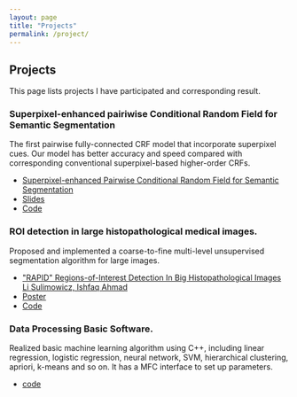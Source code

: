 ```yaml
---
layout: page
title: "Projects"
permalink: /project/
---
```

## Projects
This page lists projects I have participated and corresponding result.
### Superpixel-enhanced pairiwise Conditional Random Field for Semantic Segmentation
<!---![sp-pairwise CRF](http://github.com/liyin2015/liyin2015.github.io/blob/master/images/process.png)--->
The first pairwise fully-connected CRF model that incorporate superpixel cues. Our model has better accuracy and speed compared with corresponding conventional superpixel-based higher-order CRFs.
- [Superpixel-enhanced Pairwise Conditional Random Field for Semantic Segmentation](https://arxiv.org/abs/1805.11737)
- [Slides](https://github.com/liyin2015/liyin2015.github.io/blob/master/images/LiSulimowicz_Sp_CRF.pptx)
- [Code]()

### ROI detection in large histopathological medical images.
<!---![multi-stage segmentation](http://github.com/liyin2015/liyin2015.github.io/blob/master/images/multi.png)--->
Proposed and implemented a coarse-to-fine multi-level unsupervised segmentation algorithm for large images. 
- ["RAPID" Regions-of-Interest Detection In Big Histopathological Images
Li Sulimowicz, Ishfaq Ahmad](https://arxiv.org/abs/1704.02083)
- [Poster](https://github.com/liyin2015/liyin2015.github.io/blob/master/images/conference_poster_3.pdf)
- [Code]()

### Data Processing Basic Software.
Realized basic machine learning algorithm using C++, including linear regression, logistic regression, neural network, SVM, hierarchical clustering, apriori, k-means and so on. It has a MFC interface to set up parameters. 
- [code](https://github.com/liyin2015/DataProc) 
